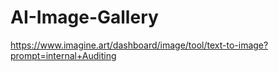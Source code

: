 # AI-Image-Gallery
https://www.imagine.art/dashboard/image/tool/text-to-image?prompt=internal+Auditing
